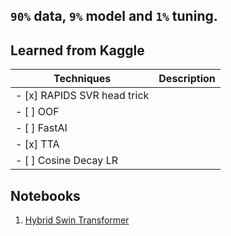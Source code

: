 ## `90%` data, `9%` model and `1%` tuning.
## Learned from Kaggle
|Techniques                                                     | Description             |
|---------------------------------------------------------------|-------------------------|
|- [x] RAPIDS SVR head trick|                         |
|- [ ] OOF                         |                         |
|- [ ] FastAI                      |                         |
|- [x] TTA                  |                         |
|- [ ] Cosine Decay LR | |
## Notebooks
1. [Hybrid Swin Transformer](https://www.kaggle.com/debarshichanda/pytorch-hybrid-swin-transformer-cnn)